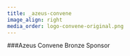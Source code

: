 ```yaml
---
title: _azeus-convene
image_align: right
media_order: logo-convene-original.png
---
```


###Azeus Convene
Bronze Sponsor